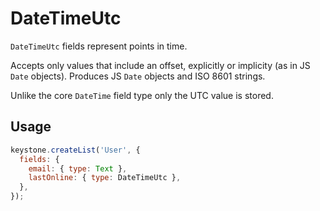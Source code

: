 <!--[meta]
section: field-types
title: DateTimeUtc
[meta]-->

# DateTimeUtc

`DateTimeUtc` fields represent points in time.

Accepts only values that include an offset, explicitly or implicity (as in JS `Date` objects).
Produces JS `Date` objects and ISO 8601 strings.

Unlike the core `DateTime` field type only the UTC value is stored.

## Usage

```js
keystone.createList('User', {
  fields: {
    email: { type: Text },
    lastOnline: { type: DateTimeUtc },
  },
});
```
